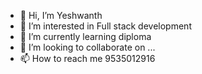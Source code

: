 - 👋 Hi, I’m Yeshwanth
- 👀 I’m interested in Full stack development
- 🌱 I’m currently learning diploma
- 💞️ I’m looking to collaborate on ...
- 📫 How to reach me 9535012916

<!---
AlbusDumbledore395/AlbusDumbledore395 is a ✨ special ✨ repository because its `README.md` (this file) appears on your GitHub profile.
You can click the Preview link to take a look at your changes.
--->
